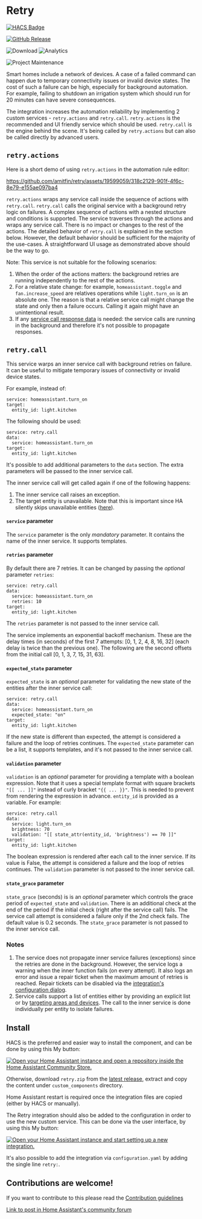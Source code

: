 # Retry

[![HACS Badge](https://img.shields.io/badge/HACS-Default-31A9F4.svg?style=for-the-badge)](https://github.com/hacs/integration)

[![GitHub Release](https://img.shields.io/github/release/amitfin/retry.svg?style=for-the-badge&color=blue)](https://github.com/amitfin/retry/releases)

![Download](https://img.shields.io/github/downloads/amitfin/retry/total.svg?style=for-the-badge&color=blue) ![Analytics](https://img.shields.io/badge/dynamic/json?style=for-the-badge&color=blue&label=Analytics&suffix=%20Installs&cacheSeconds=15600&url=https://analytics.home-assistant.io/custom_integrations.json&query=$.retry.total)

![Project Maintenance](https://img.shields.io/badge/maintainer-Amit%20Finkelstein-blue.svg?style=for-the-badge)

Smart homes include a network of devices. A case of a failed command can happen due to temporary connectivity issues or invalid device states. The cost of such a failure can be high, especially for background automation. For example, failing to shutdown an irrigation system which should run for 20 minutes can have severe consequences.

The integration increases the automation reliability by implementing 2 custom services - `retry.actions` and `retry.call`.
`retry.actions` is the recommended and UI friendly service which should be used. `retry.call` is the engine behind the scene. It's being called by `retry.actions` but can also be called directly by advanced users.

## `retry.actions`

Here is a short demo of using `retry.actions` in the automation rule editor:

https://github.com/amitfin/retry/assets/19599059/318c2129-901f-4f6c-8e79-e155ae097ba4

`retry.actions` wraps any service call inside the sequence of actions with `retry.call`. `retry.call` calls the original service with a background retry logic on failures. A complex sequence of actions with a nested structure and conditions is supported. The service traverses through the actions and wraps any service call. There is no impact or changes to the rest of the actions. The detailed behavior of `retry.call` is explained in the section below. However, the default behavior should be sufficient for the majority of the use-cases. A straightforward UI usage as demonstrated above should be the way to go.

Note: This service is not suitable for the following scenarios:

1. When the order of the actions matters: the background retries are running independently to the rest of the actions.
2. For a relative state change: for example, `homeassistant.toggle` and `fan.increase_speed` are relatives operations while `light.turn_on` is an absolute one. The reason is that a relative service call might change the state and only then a failure occurs. Calling it again might have an unintentional result.
3. If any [service call response data](https://www.home-assistant.io/docs/scripts/service-calls/#use-templates-to-handle-response-data) is needed: the service calls are running in the background and therefore it's not possible to propagate responses.

## `retry.call`

This service warps an inner service call with background retries on failure. It can be useful to mitigate temporary issues of connectivity or invalid device states.

For example, instead of:

```
service: homeassistant.turn_on
target:
  entity_id: light.kitchen
```

The following should be used:

```
service: retry.call
data:
  service: homeassistant.turn_on
target:
  entity_id: light.kitchen
```

It's possible to add additional parameters to the `data` section. The extra parameters will be passed to the inner service call.

The inner service call will get called again if one of the following happens:

1. The inner service call raises an exception.
2. The target entity is unavailable. Note that this is important since HA silently skips unavailable entities ([here](https://github.com/home-assistant/core/blob/580b20b0a83c561986e7571b83df4a4bcb158392/homeassistant/helpers/service.py#L763)).

#### `service` parameter

The `service` parameter is the only _mandatory_ parameter. It contains the name of the inner service. It supports templates.

#### `retries` parameter

By default there are 7 retries. It can be changed by passing the _optional_ parameter `retries`:

```
service: retry.call
data:
  service: homeassistant.turn_on
  retries: 10
target:
  entity_id: light.kitchen
```

The `retries` parameter is not passed to the inner service call.

The service implements an exponential backoff mechanism. These are the delay times (in seconds) of the first 7 attempts: [0, 1, 2, 4, 8, 16, 32] (each delay is twice than the previous one). The following are the second offsets from the initial call [0, 1, 3, 7, 15, 31, 63].

#### `expected_state` parameter

`expected_state` is an _optional_ parameter for validating the new state of the entities after the inner service call:

```
service: retry.call
data:
  service: homeassistant.turn_on
  expected_state: "on"
target:
  entity_id: light.kitchen
```

If the new state is different than expected, the attempt is considered a failure and the loop of retries continues. The `expected_state` parameter can be a list, it supports templates, and it's not passed to the inner service call.

#### `validation` parameter

`validation` is an _optional_ parameter for providing a template with a boolean expression. Note that it uses a special template format with square brackets `"[[ ... ]]"` instead of curly bracket `"{{ ... }}"`. This is needed to prevent from rendering the expression in advance. `entity_id` is provided as a variable. For example:

```
service: retry.call
data:
  service: light.turn_on
  brightness: 70
  validation: "[[ state_attr(entity_id, 'brightness') == 70 ]]"
target:
  entity_id: light.kitchen
```

The boolean expression is rendered after each call to the inner service. If its value is False, the attempt is considered a failure and the loop of retries continues. The `validation` parameter is not passed to the inner service call.

#### `state_grace` parameter

`state_grace` (seconds) is is an _optional_ parameter which controls the grace period of `expected_state` and `validation`. There is an additional check at the end of the period if the initial check (right after the service call) fails. The service call attempt is considered a failure only if the 2nd check fails. The default value is 0.2 seconds. The `state_grace` parameter is not passed to the inner service call.

### Notes

1. The service does not propagate inner service failures (exceptions) since the retries are done in the background. However, the service logs a warning when the inner function fails (on every attempt). It also logs an error and issue a repair ticket when the maximum amount of retries is reached. Repair tickets can be disabled via the [integration's configuration dialog](https://my.home-assistant.io/redirect/integration/?domain=retry).
2. Service calls support a list of entities either by providing an explicit list or by [targeting areas and devices](https://www.home-assistant.io/docs/scripts/service-calls/#targeting-areas-and-devices). The call to the inner service is done individually per entity to isolate failures.

## Install

HACS is the preferred and easier way to install the component, and can be done by using this My button:

[![Open your Home Assistant instance and open a repository inside the Home Assistant Community Store.](https://my.home-assistant.io/badges/hacs_repository.svg)](https://my.home-assistant.io/redirect/hacs_repository/?owner=amitfin&repository=retry&category=integration)

Otherwise, download `retry.zip` from the [latest release](https://github.com/amitfin/retry/releases), extract and copy the content under `custom_components` directory.

Home Assistant restart is required once the integration files are copied (either by HACS or manually).

The Retry integration should also be added to the configuration in order to use the new custom service. This can be done via the user interface, by using this My button:

[![Open your Home Assistant instance and start setting up a new integration.](https://my.home-assistant.io/badges/config_flow_start.svg)](https://my.home-assistant.io/redirect/config_flow_start/?domain=retry)

It's also possible to add the integration via `configuration.yaml` by adding the single line `retry:`.

## Contributions are welcome!

If you want to contribute to this please read the [Contribution guidelines](CONTRIBUTING.md)

[Link to post in Home Assistant's community forum](https://community.home-assistant.io/t/improving-automation-reliability/558627)
